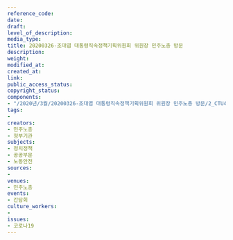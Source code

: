 ```yaml
---
reference_code: 
date: 
draft: 
level_of_description: 
media_type: 
title: 20200326-조대엽 대통령직속정책기획위원회 위원장 민주노총 방문
description: 
weight: 
modified_at: 
created_at: 
link: 
public_access_status: 
copyright_status: 
components:
- "/2020년/3월/20200326-조대엽 대통령직속정책기획위원회 위원장 민주노총 방문/2_CTU4548.jpg"
tags:
- 
creators:
- 민주노총
- 정부기관
subjects:
- 정치정책
- 공공부문
- 노동안전
sources:
- 
venues:
- 민주노총
events:
- 간담회
culture_workers:
- 
issues:
- 코로나19
---
```

